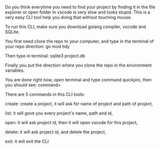 Do you think everytime you need to find your project by finding it in the file explorer or open folder in vscode is very slow and looks stupid. 
This is a very easy CLI tool help you doing that without touching mouse.

To run this CLI, make sure you download golang compiler, vscode and SQLite.

You first need clone the repo to your computer, and type in the terminal of your repo direction:
go mod tidy

Then type in terminal:
sqlite3 project.db

Finally you put the direction where you clone the repo in the environment variables.

You are done right now, open terminal and type command quickpro, then you should see:
command>

There are 5 commands in this CLI tools:

create: create a project, it will ask for name of project and path of project,

list: it will gove you every project's name, path and id,

open: it will ask project id, then it will open vscode for this project,

delete: it will ask project id, and delete the project,

exit: it will exit the CLI

